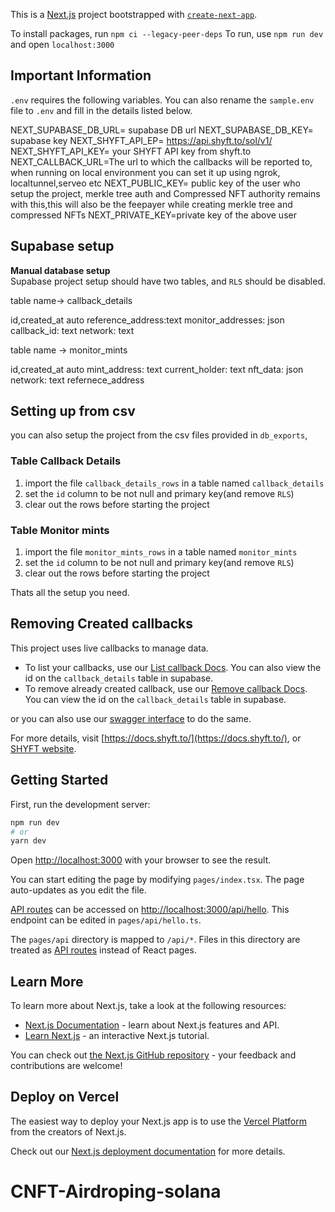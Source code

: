 <!-- @TODO -->

This is a [Next.js](https://nextjs.org/) project bootstrapped with [`create-next-app`](https://github.com/vercel/next.js/tree/canary/packages/create-next-app).

To install packages, run `npm ci --legacy-peer-deps`
To run, use `npm run dev` and open `localhost:3000`

## Important Information

`.env` requires the following variables. You can also rename the `sample.env` file to `.env` and fill in the details listed below.

NEXT_SUPABASE_DB_URL= supabase DB url
NEXT_SUPABASE_DB_KEY= supabase key
NEXT_SHYFT_API_EP= https://api.shyft.to/sol/v1/
NEXT_SHYFT_API_KEY= your SHYFT API key from shyft.to
NEXT_CALLBACK_URL=The url to which the callbacks will be reported to, when running on local environment you can set it up using ngrok, localtunnel,serveo etc
NEXT_PUBLIC_KEY= public key of the user who setup the project, merkle tree auth and Compressed NFT authority remains with this,this will also be the feepayer while creating merkle tree and compressed NFTs
NEXT_PRIVATE_KEY=private key of the above user

## Supabase setup

**Manual database setup**  
Supabase project setup should have two tables, and `RLS` should be disabled.

table name-> callback_details

id,created_at auto
reference_address:text
monitor_addresses: json
callback_id: text
network: text

table name -> monitor_mints

id,created_at auto
mint_address: text
current_holder: text
nft_data: json
network: text
refernece_address

## Setting up from csv

you can also setup the project from the csv files provided in `db_exports`,

### Table Callback Details

1. import the file `callback_details_rows` in a table named `callback_details`
2. set the `id` column to be not null and primary key(and remove `RLS`)
3. clear out the rows before starting the project

### Table Monitor mints

1. import the file `monitor_mints_rows` in a table named `monitor_mints`
2. set the `id` column to be not null and primary key(and remove `RLS`)
3. clear out the rows before starting the project

Thats all the setup you need.

## Removing Created callbacks

This project uses live callbacks to manage data.

-   To list your callbacks, use our [List callback Docs](https://docs.shyft.to/start-hacking/callbacks#list-callbacks). You can also view the id on the `callback_details` table in supabase.
-   To remove already created callback, use our [Remove callback Docs](https://docs.shyft.to/start-hacking/callbacks#remove-a-callback). You can view the id on the `callback_details` table in supabase.

or you can also use our [swagger interface](https://api.shyft.to/sol/api/explore/) to do the same.

For more details, visit [https://docs.shyft.to/](https://docs.shyft.to/), or [SHYFT website](https://shyft.to/).

## Getting Started

First, run the development server:

```bash
npm run dev
# or
yarn dev
```

Open [http://localhost:3000](http://localhost:3000) with your browser to see the result.

You can start editing the page by modifying `pages/index.tsx`. The page auto-updates as you edit the file.

[API routes](https://nextjs.org/docs/api-routes/introduction) can be accessed on [http://localhost:3000/api/hello](http://localhost:3000/api/hello). This endpoint can be edited in `pages/api/hello.ts`.

The `pages/api` directory is mapped to `/api/*`. Files in this directory are treated as [API routes](https://nextjs.org/docs/api-routes/introduction) instead of React pages.

## Learn More

To learn more about Next.js, take a look at the following resources:

-   [Next.js Documentation](https://nextjs.org/docs) - learn about Next.js features and API.
-   [Learn Next.js](https://nextjs.org/learn) - an interactive Next.js tutorial.

You can check out [the Next.js GitHub repository](https://github.com/vercel/next.js/) - your feedback and contributions are welcome!

## Deploy on Vercel

The easiest way to deploy your Next.js app is to use the [Vercel Platform](https://vercel.com/new?utm_medium=default-template&filter=next.js&utm_source=create-next-app&utm_campaign=create-next-app-readme) from the creators of Next.js.

Check out our [Next.js deployment documentation](https://nextjs.org/docs/deployment) for more details.
# CNFT-Airdroping-solana
